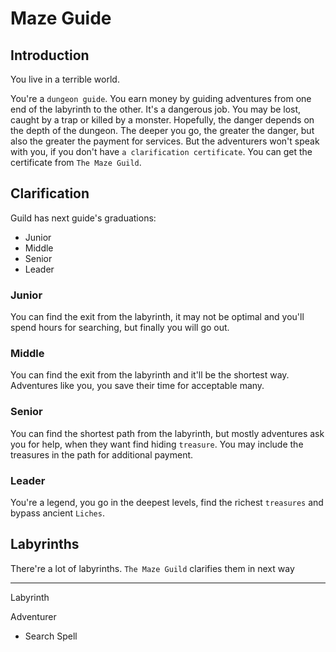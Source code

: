 # Maze Guide

## Introduction

You live in a terrible world.

You're a `dungeon guide`. You earn money by guiding adventures from one end of the labyrinth to the other.
It's a dangerous job. You may be lost, caught by a trap or killed by a monster.
Hopefully, the danger depends on the depth of the dungeon. The deeper you go, the greater the danger, but
also the greater the payment for services. But the adventurers won't speak with you, if you don't have
`a clarification certificate`. You can get the certificate from `The Maze Guild`.

## Clarification

Guild has next guide's graduations:

- Junior
- Middle
- Senior
- Leader

### Junior

You can find the exit from the labyrinth, it may not be optimal and you'll spend hours for searching, but finally you
will go out.

### Middle

You can find the exit from the labyrinth and it'll be the shortest way. Adventures like you, you save their time for
acceptable many.

### Senior

You can find the shortest path from the labyrinth, but mostly adventures ask you for help, when they want find
hiding `treasure`. You may include the treasures in the path for additional payment.

### Leader

You're a legend, you go in the deepest levels, find the richest `treasures` and bypass ancient `Liches`.

## Labyrinths

There're a lot of labyrinths. `The Maze Guild` clarifies them in next way


--------
Labyrinth

Adventurer 
  - Search Spell


